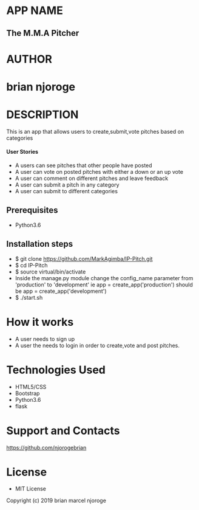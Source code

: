 # APP NAME

## The M.M.A Pitcher

# AUTHOR
# brian njoroge


# DESCRIPTION

This is an app that allows users to create,submit,vote pitches based on categories

#### User Stories

* A users can see pitches that other people have posted
* A user can vote on posted pitches with either a down or an up vote
* A user can comment on different pitches and leave feedback
* A user can submit a pitch in any category
* A user can submit to different categories


## Prerequisites
* Python3.6

## Installation steps 
* $ git clone https://github.com/MarkAgimba/IP-Pitch.git
* $ cd IP-Pitch
* $ source virtual/bin/activate
* Inside the manage.py module change the config_name parameter from 'production' to 'development' ie app = create_app('production') should be app = create_app('development')
* $ ./start.sh 

# How it works

* A user needs to sign up
* A user the needs to login in order to create,vote and post pitches.

# Technologies Used
* HTML5/CSS 
* Bootstrap 
* Python3.6
* flask

# Support and Contacts
https://github.com/njorogebrian


# License

* MIT License

Copyright (c) 2019 brian marcel njoroge
